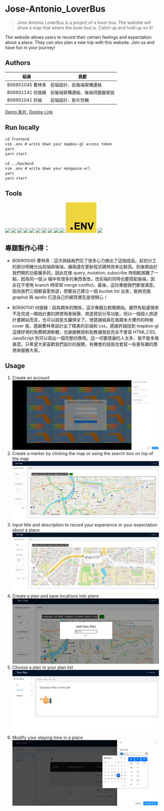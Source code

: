 # Jose-Antonio_LoverBus
> Jose Antonio LoverBus is a project of a lover bus.
> The website will show a map that where the lover bus is.
> Catch up and hold up on it!

The website allows users to record their certain feelings and expectation about a place. They can also plan a new trip with this website.  Join us and have fun in your journey!

## Authors
| 組員             | 貢獻                           |
| ---------------- | ------------------------------ |
| B06901045 曹林熹 | 前端設計、前後端架構連結       |
| B06901141 何俊緯 | 前後端架構連結、後端伺服器架設 |
| B06901041 許誠   | 前端設計、影片剪輯             |

[Demo 影片](https://www.youtube.com/watch?v=nlLpOqNpUfY), [Deploy Link](https://jose-antonio-lover-bus.herokuapp.com)

## Run locally
```
cd frontend
vim .env # write down your mapbox-gl access token
yarn
yarn start

cd ../backend
vim .env # write down your mongoose-url
yarn
yarn start
```

## Tools

<p float=left>
<img src=https://uploads-ssl.webflow.com/5d3a7aed4e11720246d46f49/5da911dbd21c06c44f5791b6_Nodejs-blog-feature-img.jpg height=100/>
<img src=https://img1.xenby.com/283/144695a6.png?v=0 height=100/>
<img src=https://miro.medium.com/max/3840/1*yjH3SiDaVWtpBX0g_2q68g.png height=100/>
<img src=https://i.morioh.com/2019/11/15/75b79b504861.jpg height=100/>
<img src=https://miro.medium.com/max/3332/0*ok6yuDnTx4o2PSFx.png height=100/>
<img src=https://d1dwq032kyr03c.cloudfront.net/upload/images/20181016/20111997WWqgh86nkr.png height=100/>
<img src=https://camo.githubusercontent.com/5b59a6251ff0be54e1ff1c0b2eee6adb2d96d97f642722676db307d59511673a/68747470733a2f2f696d6775722e636f6d2f5376366a3042362e706e67 / height=100>
<img src=https://miro.medium.com/max/3200/1*q6lIr0d39_nK9wBuDLbUZw.png height=100/>
<img src=https://upload.wikimedia.org/wikipedia/commons/thumb/0/00/Mongodb.png/1200px-Mongodb.png height=100/>
<img src=https://miro.medium.com/max/648/1*3F5eonRQqcP35KglajAa8Q.png height=100>
<img src=https://raw.githubusercontent.com/motdotla/dotenv/master/dotenv.png height=100>
<img src=https://miro.medium.com/max/3600/1*ME9eRphfMyBX5eMo9-F9ng.png height=100>
</p>

## 專題製作心得：
* B06901045 曹林熹：這次與組員們花了很多心力做出了這個成品，起初分工的部分明確分出前端與後端，讓兩邊在更新程式碼時效率比較高。到後期由於我們開的功能蠻多的，因此在做 query, mutation, subscribe 時相較困難了一點，因為同一個 js 檔中有很多的東西會改，改前端的同時也要搭配後端，因此在不使用 branch 時常常 merge conflict。最後，這份專題我們都很滿意，因為我們三個都喜愛旅遊，想要自己建立一個 bucket list 出來，能夠克服 graphql 與 apollo 打造自己的網頁實在是很開心！

* B06901141 何俊緯：因為期末的關係，這次專題比較晚開始。雖然有點遺憾來不及完成一開始計畫的跨使用者揪團、旅遊資訊分享功能，但以一個個人旅遊計畫網站而言，也可以說是五臟俱全了。很感謝組員在我期末大爆炸的時候 cover 我，感謝曹林熹設計出了精美的前端和 css，感謝許誠找到 mapbox-gl 這樣好用的免費開源軟體，也謝謝教授和助教讓我從完全不會寫 HTML,CSS,  JavaScript 到可以寫出一個完整的應用。這一切要感謝的人太多，我不能多做甚麼，只希望大家喜歡我們設計的服務，有機會的話我也會寫一些更有趣的應用來服務大家。

## Usage
1. Create an account
   ![](img/01.png)
2. Create a marker by clicking the map or using the search box on top of the map
   ![](img/02.png)
3. Input title and description to record your experience or your expectation about a place
   ![](img/03.png)
4. Create a plan and save locations into plans
   ![](img/04.png)
5. Choose a plan in your plan list
   ![](img/05.png)
6. Modify your staying time in a place
   ![](img/06.png)